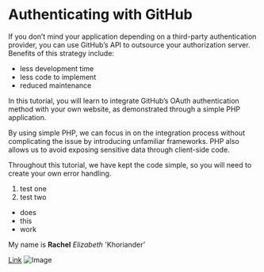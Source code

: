 # Authenticating with GitHub

If you don’t mind your application depending on a third-party authentication provider, you can use GitHub’s API to outsource your authorization server. Benefits of this strategy include:

- less development time
-	less code to implement
- reduced maintenance

In this tutorial, you will learn to integrate GitHub’s OAuth authentication method with your own website, as demonstrated through a simple PHP application.

By using simple PHP, we can focus in on the integration process without complicating the issue by introducing unfamiliar frameworks. PHP also allows us to avoid exposing sensitive data through client-side code. 

Throughout this tutorial, we have kept the code simple, so you will need to create your own error handling.


1. test one
2. test two

- does
- this
- work

My name is **Rachel** _Elizabeth_ 'Khoriander'

[Link](http://www.sems-tech.com)
![Image](https://i.pinimg.com/736x/87/a9/28/87a9284797daf471596daeabd6669a31--tintin-et-milou-bd-tintin.jpg)
